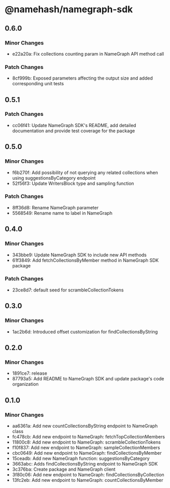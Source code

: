 # @namehash/namegraph-sdk

## 0.6.0

### Minor Changes

- e22a20a: Fix collections counting param in NameGraph API method call

### Patch Changes

- 8cf999b: Exposed parameters affecting the output size and added corresponding unit tests

## 0.5.1

### Patch Changes

- cc06f41: Update NameGraph SDK's README, add detailed documentation and provide test coverage for the package

## 0.5.0

### Minor Changes

- f6b270f: Add possibility of not querying any related collections when using suggestionsByCategory endpoint
- 52f56f3: Update WritersBlock type and sampling function

### Patch Changes

- 8ff36d8: Rename NameGraph parameter
- 5568549: Rename name to label in NameGraph

## 0.4.0

### Minor Changes

- 343bbe9: Update NameGraph SDK to include new API methods
- 61f3849: Add fetchCollectionsByMember method in NameGraph SDK package

### Patch Changes

- 23ce8d7: default seed for scrambleCollectionTokens

## 0.3.0

### Minor Changes

- 1ac2b6d: Introduced offset customization for findCollectionsByString

## 0.2.0

### Minor Changes

- 1891ce7: release
- 87793a5: Add README to NameGraph SDK and update package's code organization

## 0.1.0

### Minor Changes

- aa6361a: Add new countCollectionsByString endpoint to NameGraph class
- fc478cb: Add new endpoint to NameGraph: fetchTopCollectionMembers
- 11800c8: Add new endpoint to NameGraph: scrambleCollectionTokens
- f10f837: Add new endpoint to NameGraph: sampleCollectionMembers
- cbc0649: Add new endpoint to NameGraph: findCollectionsByMember
- 15ceadb: Add new NameGraph function: suggestionsByCategory
- 3663abc: Adds findCollectionsByString endpoint to NameGraph SDK
- 3c376ba: Create package and NameGraph client
- 3f80c06: Add new endpoint to NameGraph: findCollectionsByCollection
- 13fc2eb: Add new endpoint to NameGraph: countCollectionsByMember
